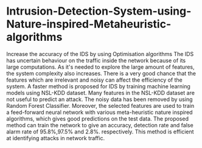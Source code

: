 # Intrusion-Detection-System-using-Nature-inspired-Metaheuristic-algorithms
Increase the accuracy of the IDS by using Optimisation algorithms
The IDS has uncertain behaviour on the  traffic inside the network  because of its large computations. As it's needed to explore the large amount of features, the system complexity also increases. There is a very good chance that the features which are irrelevant and noisy can affect the efficiency of the system. A faster method is proposed for IDS by training machine learning models using NSL-KDD dataset. Many features in the NSL-KDD dataset are not useful to predict an attack. The noisy data has been removed by using Random Forest Classifier. Moreover, the selected features are used to train a feed-forward neural network with various meta-heuristic nature inspired algorithms, which gives good predictions on the test data. The proposed method can train the network to give an accuracy, detection rate and false alarm rate of 95.8%,97.5% and 2.8%. respectively. This method is efficient at identifying attacks in network traffic.
